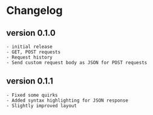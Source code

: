 # Changelog

## version 0.1.0
```
- initial release
- GET, POST requests
- Request history
- Send custom request body as JSON for POST requests
```

## version 0.1.1
```
- Fixed some quirks
- Added syntax highlighting for JSON response
- Slightly improved layout
```